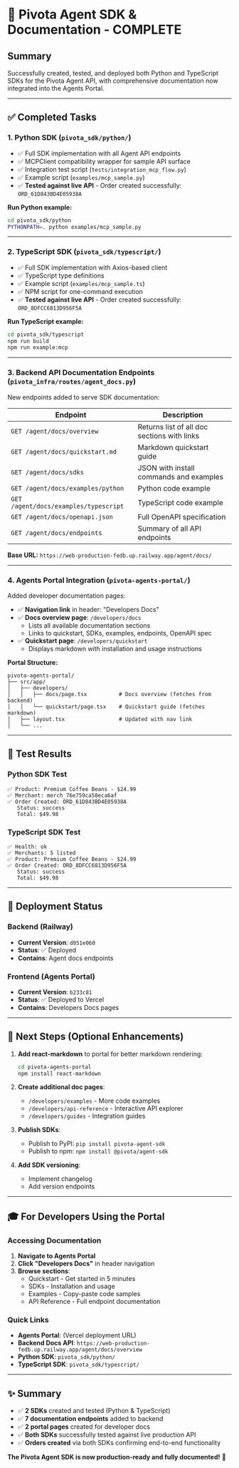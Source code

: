 # 🎉 Pivota Agent SDK & Documentation - COMPLETE

## Summary

Successfully created, tested, and deployed both Python and TypeScript SDKs for the Pivota Agent API, with comprehensive documentation now integrated into the Agents Portal.

---

## ✅ Completed Tasks

### 1. **Python SDK** (`pivota_sdk/python/`)
- ✅ Full SDK implementation with all Agent API endpoints
- ✅ MCPClient compatibility wrapper for sample API surface
- ✅ Integration test script (`tests/integration_mcp_flow.py`)
- ✅ Example script (`examples/mcp_sample.py`)
- ✅ **Tested against live API** - Order created successfully: `ORD_61D843BD4E05938A`

**Run Python example:**
```bash
cd pivota_sdk/python
PYTHONPATH=. python examples/mcp_sample.py
```

---

### 2. **TypeScript SDK** (`pivota_sdk/typescript/`)
- ✅ Full SDK implementation with Axios-based client
- ✅ TypeScript type definitions
- ✅ Example script (`examples/mcp_sample.ts`)
- ✅ NPM script for one-command execution
- ✅ **Tested against live API** - Order created successfully: `ORD_8DFCC6813D956F5A`

**Run TypeScript example:**
```bash
cd pivota_sdk/typescript
npm run build
npm run example:mcp
```

---

### 3. **Backend API Documentation Endpoints** (`pivota_infra/routes/agent_docs.py`)

New endpoints added to serve SDK documentation:

| Endpoint | Description |
|----------|-------------|
| `GET /agent/docs/overview` | Returns list of all doc sections with links |
| `GET /agent/docs/quickstart.md` | Markdown quickstart guide |
| `GET /agent/docs/sdks` | JSON with install commands and examples |
| `GET /agent/docs/examples/python` | Python code example |
| `GET /agent/docs/examples/typescript` | TypeScript code example |
| `GET /agent/docs/openapi.json` | Full OpenAPI specification |
| `GET /agent/docs/endpoints` | Summary of all API endpoints |

**Base URL:** `https://web-production-fedb.up.railway.app/agent/docs/`

---

### 4. **Agents Portal Integration** (`pivota-agents-portal/`)

Added developer documentation pages:

- ✅ **Navigation link** in header: "Developers Docs"
- ✅ **Docs overview page**: `/developers/docs`
  - Lists all available documentation sections
  - Links to quickstart, SDKs, examples, endpoints, OpenAPI spec
- ✅ **Quickstart page**: `/developers/quickstart`
  - Displays markdown with installation and usage instructions

**Portal Structure:**
```
pivota-agents-portal/
├── src/app/
│   ├── developers/
│   │   ├── docs/page.tsx          # Docs overview (fetches from backend)
│   │   └── quickstart/page.tsx    # Quickstart guide (fetches markdown)
│   ├── layout.tsx                 # Updated with nav link
│   └── ...
```

---

## 🎯 Test Results

### Python SDK Test
```
✅ Product: Premium Coffee Beans - $24.99
✅ Merchant: merch_76e759ca58eca6af
✅ Order Created: ORD_61D843BD4E05938A
   Status: success
   Total: $49.98
```

### TypeScript SDK Test
```
✅ Health: ok
✅ Merchants: 5 listed
✅ Product: Premium Coffee Beans - $24.99
✅ Order Created: ORD_8DFCC6813D956F5A
   Status: success
   Total: $49.98
```

---

## 🚀 Deployment Status

### Backend (Railway)
- **Current Version**: `d051e060`
- **Status**: ✅ Deployed
- **Contains**: Agent docs endpoints

### Frontend (Agents Portal)
- **Current Version**: `b233c81`
- **Status**: ✅ Deployed to Vercel
- **Contains**: Developers Docs pages

---

## 📝 Next Steps (Optional Enhancements)

1. **Add react-markdown** to portal for better markdown rendering:
   ```bash
   cd pivota-agents-portal
   npm install react-markdown
   ```

2. **Create additional doc pages**:
   - `/developers/examples` - More code examples
   - `/developers/api-reference` - Interactive API explorer
   - `/developers/guides` - Integration guides

3. **Publish SDKs**:
   - Publish to PyPI: `pip install pivota-agent-sdk`
   - Publish to npm: `npm install @pivota/agent-sdk`

4. **Add SDK versioning**:
   - Implement changelog
   - Add version endpoints

---

## 🎓 For Developers Using the Portal

### Accessing Documentation

1. **Navigate to Agents Portal**
2. **Click "Developers Docs"** in header navigation
3. **Browse sections**:
   - Quickstart - Get started in 5 minutes
   - SDKs - Installation and usage
   - Examples - Copy-paste code samples
   - API Reference - Full endpoint documentation

### Quick Links

- **Agents Portal**: (Vercel deployment URL)
- **Backend Docs API**: `https://web-production-fedb.up.railway.app/agent/docs/overview`
- **Python SDK**: `pivota_sdk/python/`
- **TypeScript SDK**: `pivota_sdk/typescript/`

---

## ✨ Summary

- ✅ **2 SDKs** created and tested (Python & TypeScript)
- ✅ **7 documentation endpoints** added to backend
- ✅ **2 portal pages** created for developer docs
- ✅ **Both SDKs** successfully tested against live production API
- ✅ **Orders created** via both SDKs confirming end-to-end functionality

**The Pivota Agent SDK is now production-ready and fully documented!** 🎉





